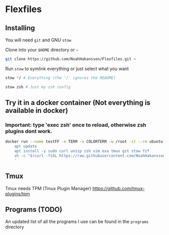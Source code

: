 # Flexfiles

## Installing

You will need `git` and GNU `stow`

Clone into your `$HOME` directory or `~`

```bash
git clone https://github.com/NoahHakansson/Flexfiles.git ~
```

Run `stow` to symlink everything or just select what you want

```bash
stow */ # Everything (the '/' ignores the README)
```

```bash
stow zsh # Just my zsh config
```
## Try it in a docker container (Not everything is available in docker)
### Important: type 'exec zsh' once to reload, otherwise zsh plugins dont work.

```bash
docker run --name testFF -e TERM -e COLORTERM -w /root -it --rm ubuntu sh -uec '
    apt update
    apt install -y sudo curl unzip zsh vim exa tmux git stow fzf
    sh -c "$(curl -fsSL https://raw.githubusercontent.com/NoahHakansson/Flexfiles/tryme/tryme.sh)"'
    '
```

## Tmux
Tmux needs TPM (Tmux Plugin Manager) https://github.com/tmux-plugins/tpm

## Programs (TODO)

An updated list of all the programs I use can be found in the `programs` directory
